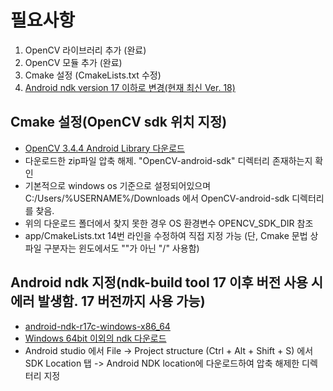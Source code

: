 # 필요사항
1. OpenCV 라이브러리 추가 (완료)
2. OpenCV 모듈 추가 (완료)
3. Cmake 설정 (CmakeLists.txt 수정)
4. [Android ndk version 17 이하로 변경(현재 최신 Ver. 18)](https://webnautes.tistory.com/1273?category=704164)

## Cmake 설정(OpenCV sdk 위치 지정)
* [OpenCV 3.4.4 Android Library 다운로드](https://github.com/opencv/opencv/releases/download/3.4.4/opencv-3.4.4-android-sdk.zip)
* 다운로드한 zip파일 압축 해제. "OpenCV-android-sdk" 디렉터리 존재하는지 확인
* 기본적으로 windows os 기준으로 설정되어있으며 C:/Users/%USERNAME%/Downloads 에서 OpenCV-android-sdk 디렉터리를 찾음.
* 위의 다운로드 폴더에서 찾지 못한 경우 OS 환경변수 OPENCV_SDK_DIR 참조
* app/CmakeLists.txt 14번 라인을 수정하여 직접 지정 가능 (단, Cmake 문법 상 파일 구분자는 윈도에서도 "\"가 아닌 "/" 사용함)

## Android ndk 지정(ndk-build tool 17 이후 버전 사용 시 에러 발생함. 17 버전까지 사용 가능)
* [android-ndk-r17c-windows-x86_64](https://dl.google.com/android/repository/android-ndk-r17c-windows-x86_64.zip)
* [Windows 64bit 이외의 ndk 다운로드](https://developer.android.com/ndk/downloads/older_releases)
* Android studio 에서 File -> Project structure (Ctrl + Alt + Shift + S) 에서 SDK Location 탭 -> Android NDK location에 다운로드하여 압축 해제한 디렉터리 지정

